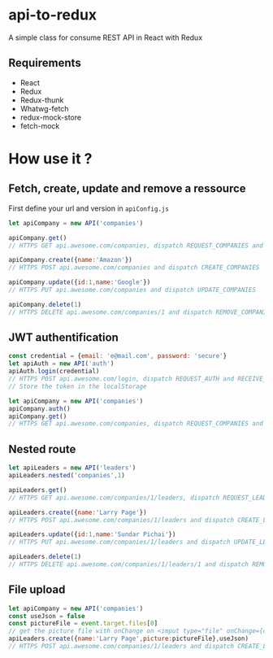 # api-to-redux
A simple class for consume REST API in React with Redux

## Requirements
- React
- Redux
- Redux-thunk
- Whatwg-fetch
- redux-mock-store
- fetch-mock

# How use it ?
## Fetch, create, update and remove a ressource

First define your url and version in `apiConfig.js`

```javascript
let apiCompany = new API('companies')

apiCompany.get()
// HTTPS GET api.awesome.com/companies, dispatch REQUEST_COMPANIES and RECEIVE_COMPANIES

apiCompany.create({name:'Amazon'})
// HTTPS POST api.awesome.com/companies and dispatch CREATE_COMPANIES

apiCompany.update({id:1,name:'Google'})
// HTTPS PUT api.awesome.com/companies and dispatch UPDATE_COMPANIES

apiCompany.delete(1)
// HTTPS DELETE api.awesome.com/companies/1 and dispatch REMOVE_COMPANIES
```

## JWT authentification
```javascript
const credential = {email: 'e@mail.com', password: 'secure'}
let apiAuth = new API('auth')
apiAuth.login(credential)
// HTTPS POST api.awesome.com/login, dispatch REQUEST_AUTH and RECEIVE_AUTH
// Store the token in the localStorage

let apiCompany = new API('companies')
apiCompany.auth()
apiCompany.get()
// HTTPS GET api.awesome.com/companies, dispatch REQUEST_COMPANIES and RECEIVE_COMPANIES
```

## Nested route
```javascript
let apiLeaders = new API('leaders')
apiLeaders.nested('companies',1)

apiLeaders.get()
// HTTPS GET api.awesome.com/companies/1/leaders, dispatch REQUEST_LEADERS and RECEIVE_LEADERS

apiLeaders.create({name:'Larry Page'})
// HTTPS POST api.awesome.com/companies/1/leaders and dispatch CREATE_LEADERS

apiLeaders.update({id:1,name:'Sundar Pichai'})
// HTTPS PUT api.awesome.com/companies/1/leaders and dispatch UPDATE_LEADERS

apiLeaders.delete(1)
// HTTPS DELETE api.awesome.com/companies/1/leaders/1 and dispatch REMOVE_LEADERS
```

## File upload
```javascript
let apiCompany = new API('companies')
const useJson = false
const pictureFile = event.target.files[0]
// get the picture file with onChange on <imput type="file" onChange={onChangeFile} >
apiLeaders.create({name:'Larry Page',picture:pictureFile},useJson)
// HTTPS POST api.awesome.com/companies/1/leaders and dispatch CREATE_LEADERS
```
